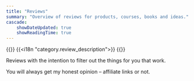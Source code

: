 ```yaml
---
title: "Reviews"
summary: "Overview of reviews for products, courses, books and ideas."
cascade:
    showDateUpdated: true
    showReadingTime: true
---
```


{{<lead>}}
{{<i18n "category.review_description">}}
{{</lead>}}

Reviews with the intention to filter out the things for you that work.

You will always get my honest opinion – affiliate links or not.
